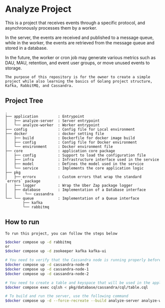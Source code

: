 # Analyze Project
This is a project that receives events through a specific protocol, and asynchronously processes them by a worker. 

In the server, the events are received and published to a message queue, while in the worker, the events are retrieved from the message queue and stored in a database. 

In the future, the worker or cron job may generate various metrics such as DAU, MAU, retention, and event user groups, or move unused events to storage.

```
The purpose of this repository is for the owner to create a simple project while also learning the basics of Golang project structure, Kafka, RabbitMQ, and Cassandra.
```
## Project Tree
```
.
├── application         : Entrypoint
│   ├── analyze-server  : Server entrypoint
│   └── analyze-worker  : Worker entrypoint
├── config              : Config file for Local environment
├── docker              : docker setting file
│   ├── build           : Dockerfile for docker image build
│   ├── config          : Config file for Docker environment
│   └── environment     : Docker environment file
├── core                : application core package
│   ├── config          : Support to load the configuration file
│   ├── infra           : Infrastructure interface used in the service
│   ├── model           : Defines the model used in the service
│   └── service         : Implements the core application logic
├── pkg
│   ├── errorx          : Custom errors that wrap the standard `errors` package
│   ├── logger          : Wrap the Uber Zap package logger
│   ├── database        : Implementation of a Database interface
│   │    └── cassandra
└── └── queue           : Implementation of a Queue interface
        ├── kafka
        └── rabbitmq
```

## How to run
`To run this project, you can follow the steps below`

```bash
$docker compose up -d rabbitmq
or
$docker compose up -d zookeeper kafka kafka-ui
```

```bash
# You need to verify that the Cassandra node is running properly before starting the next node.
$docker compose up -d cassandra-node-0
$docker compose up -d cassandra-node-1
$docker compose up -d cassandra-node-2
```

```bash
# You need to create a table and keyspace that will be used in the application.
$docker compose exec cqlsh < pkg/database/cassandra/cql/table.cql
```

```bash
# To build and run the server, use the following command
$docker compose up -d --force-recreate --build analyze-server analyze-worker
```